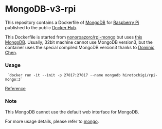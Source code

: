 # MongoDB-v3-rpi

This repository contains a Dockerfile of [MongoDB](http://www.mongodb.org/) for [Raspberry Pi](https://www.raspberrypi.org/) published to the public [Docker Hub](https://hub.docker.com/repository/docker/treehouses/rpi-mongo).

This Dockerfile is started from [nonoroazoro/rpi-mongo](https://github.com/nonoroazoro/rpi-mongo) but uses
[this MongoDB](https://github.com/ddcc/mongodb/releases). Usually, 32bit machine cannot use MongoDB version3, 
but the container uses the special compiled MongoDB version3 thanks to [Dominic Chen](https://www.dcddcc.com/blog/2018-06-09-building-mongodb-for-32-bit-ARM-on-debian-ubuntu.html).

### Usage

     `docker run -it --init -p 27017:27017 --name mongodb hirotochigi/rpi-mongo:3`
     
[Reference](https://stackoverflow.com/questions/43122080/how-to-use-init-parameter-in-docker-run)

### Note

This MongoDB cannot use the default web interface for MongoDB.
 
For more usage details, please refer to [mongo](https://hub.docker.com/_/mongo/).
